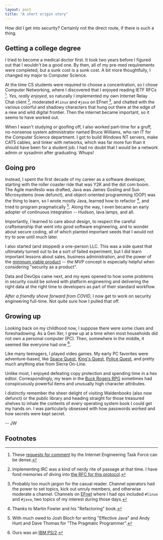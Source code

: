 ```yaml
---
layout: post
title: "A short origin story"
---
```

How did I get into security? Certainly not the direct route, if there is such a thing.

## Getting a college degree
I tried to become a medical doctor first. It took two years before I figured out that I wouldn't be a good one. By then, all of my pre-med requirements were completed, but a sunk cost is a sunk cost. A bit more thoughtfully, I changed my major to Computer Science.

At the time CS students were required to choose a concentration, so I chose Computer Networking, where I discovered that I enjoyed reading IETF RFCs [^1]. _Yes, really enjoyed_, so naturally I implemented my own Internet Relay Chat client [^2], moderated `#linux` and `#java` on EFnet [^3], and chatted with the various colorful and shadowy characters that hung out there at the edge of a new and wild digital frontier. Then the internet became important, so it seems to have worked out.

When I wasn't studying or goofing off, I also worked part-time for a gruff, no-nonsense system administrator named Bruce Williams, who ran IT for the Computer Science department. I got to build Windows NT servers, make CAT5 cables, and tinker with networks, which was far more fun than it should have been for a student job. I had no doubt that I would be a network admin or sysadmin after graduating. Whups!

## Going pro
Instead, I spent the first decade of my career as a software developer, starting with the roller coaster ride that was Y2K and the dot com boom. The Agile manifesto was drafted, Java was James Gosling and Sun Microsystems (now defunct), and object-oriented programming (OOP) was the thing to learn, so I wrote mostly Java, learned how to refactor [^4], and tried to program pragmatically [^5]. Along the way, I even became an early adopter of continuous integration -- Hudson, lava lamps, and all.

Importantly, I learned to care about design, to respect the careful craftsmanship that went into good software engineering, and to wonder about secure coding, all of which planted important seeds that I would not try to sow until much later.

I also started (and stopped) a one-person LLC. This was a side quest that ultimately turned out to be a sort of failed experiment, but I did learn important lessons about sales, business administration, and the power of the [minimum viable product](https://en.wikipedia.org/wiki/Minimum_viable_product) -- the MVP concept is especially helpful when considering "security as a product".

Data and DevOps came next, and my eyes opened to how some problems in security could be solved with platform engineering and delivering the right data at the right time to developers as part of their standard workflow. 

_After a friendly shove forward from COVID_, I now get to work on security engineering full-time. Not quite sure how I pulled that off.

## Growing up
Looking back on my childhood now, I suppose there were some clues and foreshadowing. As a Gen Xer, I grew up at a time when most households did not own a personal computer (PC). Then, somewhere in the middle, it seemed like everyone had one [^6].

Like many teenagers, I played video games. My early PC favorites were adventure-based, like [Space Quest](https://en.wikipedia.org/wiki/Space_Quest_I), [King's Quest](https://en.wikipedia.org/wiki/King%27s_Quest_I), [Police Quest](https://en.wikipedia.org/wiki/Police_Quest:_In_Pursuit_of_the_Death_Angel), and pretty much anything else from Sierra On-Line. 

Unlike most, I enjoyed defeating copy protection and spending time in a hex editor. Correspondingly, my team in the [Buck Rogers RPG](https://en.wikipedia.org/wiki/Buck_Rogers:_Matrix_Cubed) sometimes had conspicuously powerful items and unusually high character attributes.

I distinctly remember the sheer delight of visiting Waldenbooks (also now defunct) or the public library and heading straight for those treasured shelves to inhale the contents of every operating system book I could get my hands on. I was particularly obsessed with how passwords worked and how secrets were kept secret.

 -- JW

## Footnotes
[^1]: These [requests for comment](https://www.ietf.org/process/rfcs/) by the Internet Engineering Task Force can be dense.
[^2]: Implementing IRC was a kind of nerdy rite of passage at that time. I have fond memories of diving into [the RFC for this protocol](https://www.rfc-editor.org/rfc/rfc1459).
[^3]: Probably too much jargon for the casual reader. Channel operators had the power to set topics, kick out unruly members, and otherwise moderate a channel. Channels on [EFnet](https://en.wikipedia.org/wiki/EFnet) where I had ops included `#linux` and `#java`, two topics of my interest during those days.
[^4]: Thanks to Martin Fowler and his "Refactoring" book.
[^5]: With much owed to Josh Bloch for writing "Effective Java" and Andy Hunt and Dave Thomas for "The Pragmatic Programmer".
[^6]: Ours was an [IBM PS/2](https://en.wikipedia.org/wiki/IBM_PS/2).

[bruce-staff-page]: https://web.archive.org/web/19980111100717/http://www.cis.uab.edu/info/staff/gbw/will.html
[agile-manifesto]: https://agilemanifesto.org/history.html
